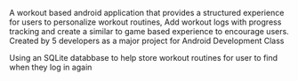 A workout based android application that provides a structured experience for users to personalize workout routines, Add workout logs with progress tracking and create a similar to game based experience to encourage users. Created by 5 developers as a major project for Android Development Class

Using an SQLite databbase to help store workout routines for user to find when they log in again 

